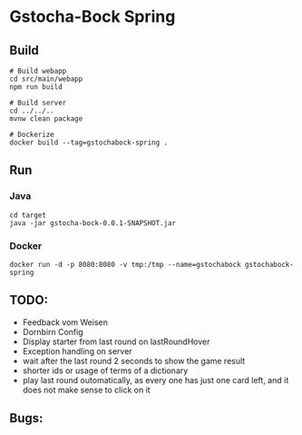 # Gstocha-Bock Spring

## Build
```
# Build webapp
cd src/main/webapp
npm run build

# Build server
cd ../../..
mvnw clean package

# Dockerize
docker build --tag=gstochabock-spring .
```

## Run
### Java
```
cd target
java -jar gstocha-bock-0.0.1-SNAPSHOT.jar
```

### Docker
```
docker run -d -p 8080:8080 -v tmp:/tmp --name=gstochabock gstochabock-spring
```

## TODO:
  - Feedback vom Weisen
  - Dornbirn Config
  - Display starter from last round on lastRoundHover
  - Exception handling on server
  - wait after the last round 2 seconds to show the game result
  - shorter ids or usage of terms of a dictionary
  - play last round outomatically, as every one has just one card left, and it does not make sense to click on it

## Bugs:
  